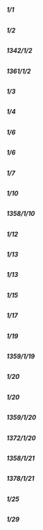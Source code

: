 

## 
##### 1/1





## 
##### 1/2





## 
##### 1342/1/2





## 
##### 1361/1/2





## 
##### 1/3





## 
##### 1/4





## 
##### 1/6





## 
##### 1/6





## 
##### 1/7





## 
##### 1/10





## 
##### 1358/1/10





## 
##### 1/12





## 
##### 1/13





## 
##### 1/13





## 
##### 1/15





## 
##### 1/17





## 
##### 1/19





## 
##### 1359/1/19





## 
##### 1/20





## 
##### 1/20





## 
##### 1359/1/20





## 
##### 1372/1/20





## 
##### 1358/1/21





## 
##### 1378/1/21





## 
##### 1/25





## 
##### 1/29



